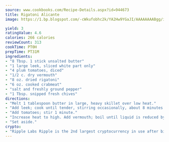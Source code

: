 ```yaml
---
source: www.cookbooks.com/Recipe-Details.aspx?id=944673
title: Rigatoni Alicante
image: https://1.bp.blogspot.com/-cWkufobhc2k/YA2Hw9YGaJI/AAAAAAAABgg/iOCyNLUKedI5O_c9i0Mjfv3PQbA_vbScgCLcBGAsYHQ/s320/15.png

yield: 3
ratingValue: 4.6
calories: 266 calories
reviewCount: 313
cookTime: PT0H
prepTime: PT31M
ingredients:
- "8 Tbsp. 1 stick unsalted butter"
- "1 large leek, sliced white part only"
- "4 plum tomatoes, diced"
- "1/2 c. dry vermouth"
- "8 oz. dried rigatoni"
- "6 oz. cooked crabmeat"
- "salt and freshly ground pepper"
- "1 Tbsp. snipped fresh chives"
directions:
- "Melt 1 tablespoon butter in large, heavy skillet over low heat."
- "Add leek; cook until tender, stirring occasionally, about 8 minutes."
- "Add tomatoes; stir 1 minute."
- "Increase heat to high. Add vermouth; boil until liquid is reduced by one-third, stirring frequently, about 5 minutes."
- "Set aside."
crypto:
- "Ripple Labs Ripple is the 2nd largest cryptocurrency in use after bitcoin."
---
```

